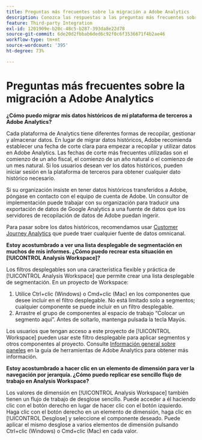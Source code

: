```yaml
---
title: Preguntas más frecuentes sobre la migración a Adobe Analytics
description: Conozca las respuestas a las preguntas más frecuentes sobre el cambio desde una plataforma de terceros a Adobe.
feature: Third-party Integration
exl-id: 1201909e-b20c-48c5-b287-393da8e22d78
source-git-commit: 6de20d2fbbab6ded6c92f0c6f3536671f4b2ae46
workflow-type: tm+mt
source-wordcount: '395'
ht-degree: 73%

---
```


# Preguntas más frecuentes sobre la migración a Adobe Analytics

**¿Cómo puedo migrar mis datos históricos de mi plataforma de terceros a Adobe Analytics?**

Cada plataforma de Analytics tiene diferentes formas de recopilar, gestionar y almacenar datos. En lugar de migrar datos históricos, Adobe recomienda establecer una fecha de corte clara para empezar a recopilar y utilizar datos en Adobe Analytics. Las fechas de corte más frecuentes utilizadas son el comienzo de un año fiscal, el comienzo de un año natural o el comienzo de un mes natural. Si los usuarios desean ver los datos históricos, pueden iniciar sesión en la plataforma de terceros para obtener cualquier dato histórico necesario.

Si su organización insiste en tener datos históricos transferidos a Adobe, póngase en contacto con el equipo de cuenta de Adobe. Un consultor de implementación puede trabajar con su organización para traducir una exportación de datos de Google Analytics a una fuente de datos que los servidores de recopilación de datos de Adobe puedan ingerir.

Para pasar sobre los datos históricos, recomendamos usar [Customer Journey Analytics](https://experienceleague.adobe.com/docs/analytics-platform/using/cja-overview/cja-overview.html?lang=es) que puede traer cualquier fuente de datos omnicanal.

**Estoy acostumbrado a ver una lista desplegable de segmentación en muchos de mis informes. ¿Cómo puedo recrear esta situación en [!UICONTROL Analysis Workspace]?**

Los filtros desplegables son una característica flexible y práctica de [!UICONTROL Analysis Workspace] que permite crear una lista desplegable de segmentación. En un proyecto de Workspace:

1. Utilice Ctrl+clic (Windows) o Cmd+clic (Mac) en los componentes que desee incluir en el filtro desplegable. No está limitado solo a segmentos; cualquier componente se puede incluir en un filtro desplegable.
2. Arrastre el grupo de componentes al espacio de trabajo “Colocar un segmento aquí”. Antes de soltarlo, mantenga pulsada la tecla Mayús.

Los usuarios que tengan acceso a este proyecto de [!UICONTROL Workspace] pueden usar este filtro desplegable para aplicar segmentos y otros componentes al proyecto. Consulte [Información general sobre paneles](/help/analyze/analysis-workspace/c-panels/panels.md) en la guía de herramientas de Adobe Analytics para obtener más información.

**Estoy acostumbrado a hacer clic en un elemento de dimensión para ver la navegación por jerarquía. ¿Cómo puedo replicar ese sencillo flujo de trabajo en Analysis Workspace?**

Los valores de dimensión en [!UICONTROL Analysis Workspace] también tienen un flujo de trabajo de desglose sencillo. Puede acceder a él haciendo clic con el botón derecho en lugar de hacer clic con el botón izquierdo. Haga clic con el botón derecho en un elemento de dimensión, haga clic en [!UICONTROL Desglose] y seleccione el componente deseado. Puede aplicar el mismo desglose a varios elementos de dimensión pulsando Ctrl+clic (Windows) o Cmd+clic (Mac) en cada valor.
